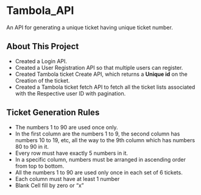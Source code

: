 # Tambola_API
An API for generating a unique ticket having unique ticket number.

## About This Project
- Created a Login API.
- Created a User Registration API so that multiple users can register.
- Created Tambola ticket Create API, which returns a **Unique id** on the Creation of the ticket.
- Created a Tambola ticket fetch API to fetch all the ticket lists associated with the Respective user ID with pagination.

## Ticket Generation Rules
- The numbers 1 to 90 are used once only.
- In the first column are the numbers 1 to 9, the second column has numbers 10 to 19, etc, all the way to the 9th column which has numbers 80 to 90 in it.
- Every row must have exactly 5 numbers in it.
- In a specific column, numbers must be arranged in ascending order from top to bottom.
- All the numbers 1 to 90 are used only once in each set of 6 tickets.
- Each column must have at least 1 number
- Blank Cell fill by zero or “x”

